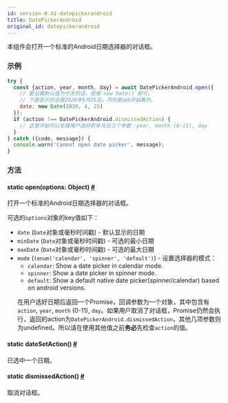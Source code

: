 ```yaml
---
id: version-0.41-datepickerandroid
title: DatePickerAndroid
original_id: datepickerandroid
---
```


本组件会打开一个标准的Android日期选择器的对话框。

### 示例
```js
try {
  const {action, year, month, day} = await DatePickerAndroid.open({
    // 要设置默认值为今天的话，使用`new Date()`即可。
    // 下面显示的会是2020年5月25日。月份是从0开始算的。
    date: new Date(2020, 4, 25)
  });
  if (action !== DatePickerAndroid.dismissedAction) {
    // 这里开始可以处理用户选好的年月日三个参数：year, month (0-11), day
  }
} catch ({code, message}) {
  console.warn('Cannot open date picker', message);
}
```

### 方法

<div class="props">
    <div class="prop"><h4 class="propTitle"><a class="anchor" name="open"></a><span
            class="propType">static </span>open<span class="propType">(options: Object)</span> <a class="hash-link"
                                                                                                  href="#open">#</a>
    </h4>
        <div><p>打开一个标准的Android日期选择器的对话框。</p>
            <p>可选的<code>options</code>对象的key值如下：
            <ul>
                <li><code>date</code> (<code>Date</code>对象或毫秒时间戳) - 默认显示的日期</li>
                <li><code>minDate</code> (<code>Date</code>对象或毫秒时间戳) - 可选的最小日期</li>
                <li><code>maxDate</code> (<code>Date</code>对象或毫秒时间戳) - 可选的最大日期</li>
                <li><code>mode</code> (<code>(enum('calendar', 'spinner', 'default')</code>) -  设置选择器的模式：
                    <ul>
                    <li><code>calendar</code>: Show a date picker in calendar mode.</li>
                    <li><code>spinner</code>: Show a date picker in spinner mode.</li>
                    <li><code>default</code>: Show a default native date picker(spinner/calendar) based on android versions.</li>
                    </ul>
                </li>
            </p>
            <p>在用户选好日期后返回一个Promise，回调参数为一个对象，其中包含有<code>action</code>, <code>year</code>,
                <code>month</code> (0-11),
                <code>day</code>。如果用户取消了对话框，Promise仍然会执行，返回的action为<code>DatePickerAndroid.dismissedAction</code>，其他几项参数则为undefined。所以请在使用其他值之前<strong>务必</strong>先检查<code>action</code>的值。</p>
    </div>
    </div>
    <div class="prop"><h4 class="propTitle"><a class="anchor" name="datesetaction"></a><span
            class="propType">static </span>dateSetAction<span class="propType">()</span> <a class="hash-link"
                                                                                            href="#datesetaction">#</a>
    </h4>
        <div><p>已选中一个日期。</p></div>
    </div>
    <div class="prop"><h4 class="propTitle"><a class="anchor" name="dismissedaction"></a><span
            class="propType">static </span>dismissedAction<span class="propType">()</span> <a class="hash-link"
                                                                                              href="#dismissedaction">#</a>
    </h4>
        <div><p>取消对话框。</p></div>
    </div>
</div>